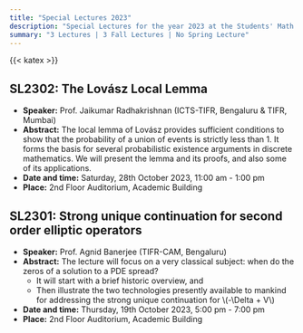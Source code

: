 ```yaml
---
title: "Special Lectures 2023"
description: "Special Lectures for the year 2023 at the Students' Math Club at Indian Statistical Institute, Bangalore."
summary: "3 Lectures | 3 Fall Lectures | No Spring Lecture"
---
```


{{< katex >}}

## SL2302: The Lovász Local Lemma

- **Speaker:** Prof. Jaikumar Radhakrishnan (ICTS-TIFR, Bengaluru & TIFR, Mumbai)
- **Abstract:** The local lemma of Lovász provides sufficient conditions to show that the probability of a union of events is strictly less than 1. It forms the basis for several probabilistic existence arguments in discrete mathematics. We will present the lemma and its proofs, and also some of its applications.
- **Date and time:** Saturday, 28th October 2023, 11:00 am - 1:00 pm
- **Place:** 2nd Floor Auditorium, Academic Building

## SL2301: Strong unique continuation for second order elliptic operators

- **Speaker:** Prof. Agnid Banerjee (TIFR-CAM, Bengaluru)
- **Abstract:** The lecture will focus on a very classical subject: when do the zeros of a solution to a PDE spread?
  - It will start with a brief historic overview, and
  - Then illustrate the two technologies presently available to mankind for addressing the strong unique continuation for \\(-\Delta + V\\)
- **Date and time:** Thursday, 19th October 2023, 5:00 pm - 7:00 pm
- **Place:** 2nd Floor Auditorium, Academic Building
